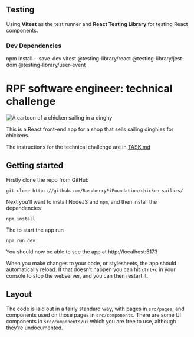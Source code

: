 ## Testing

Using **Vitest** as the test runner and **React Testing Library** for testing React components.

### Dev Dependencies

npm install --save-dev vitest @testing-library/react @testing-library/jest-dom @testing-library/user-event

# RPF software engineer: technical challenge

![A cartoon of a chicken sailing in a dinghy](./public/chicken-dinghy-6.jpg)

This is a React front-end app for a shop that sells sailing dinghies for chickens.

The instructions for the technical challenge are in [TASK.md](./TASK.md)

## Getting started

Firstly clone the repo from GitHub

```
git clone https://github.com/RaspberryPiFoundation/chicken-sailors/
```

Next you'll want to install NodeJS and `npm`, and then install the dependencies
```
npm install
```

The to start the app run
```
npm run dev
```
You should now be able to see the app at http://localhost:5173

When you make changes to your code, or stylesheets, the app should automatically reload.  If that doesn't happen you can hit `ctrl+c` in your console to stop the webserver, and you can then restart it.

## Layout

The code is laid out in a fairly standard way, with pages in `src/pages`, and components used on those pages in `src/components`.  There are some UI components in `src/components/ui` which you are free to use, although they're undocumented.

